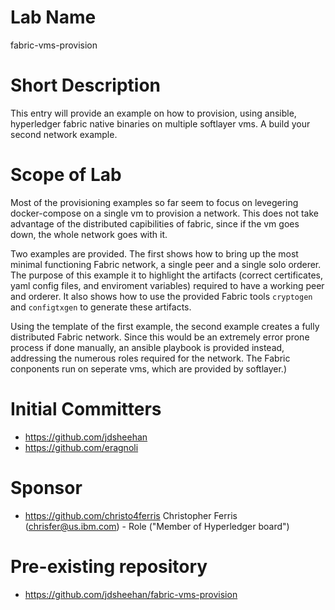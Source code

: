 # Lab Name
fabric-vms-provision

# Short Description
This entry will provide an example on how to provision, using ansible, hyperledger fabric native binaries on multiple softlayer vms. A build your second network example.

# Scope of Lab
Most of the provisioning examples so far seem to focus on levegering docker-compose on a single vm to provision a network.
This does not take advantage of the distributed capibilities of fabric, since if the vm goes down, the whole network goes with it.

Two examples are provided.
The first shows how to bring up the most minimal functioning Fabric network, a single peer and a single solo orderer.
The purpose of this example it to highlight the artifacts (correct certificates, yaml config files, and enviroment variables) required to have a working peer and orderer.
It also shows how to use the provided Fabric tools `cryptogen` and `configtxgen` to generate these artifacts.

Using the template of the first example, the second example creates a fully distributed Fabric network.
Since this would be an extremely error prone process if done manually, an ansible playbook is provided instead, addressing the numerous roles required for the network.
The Fabric conponents run on seperate vms, which are provided by softlayer.)

# Initial Committers
- https://github.com/jdsheehan
- https://github.com/eragnoli

# Sponsor
- https://github.com/christo4ferris  Christopher Ferris (chrisfer@us.ibm.com) - Role ("Member of Hyperledger board")

# Pre-existing repository
- https://github.com/jdsheehan/fabric-vms-provision
